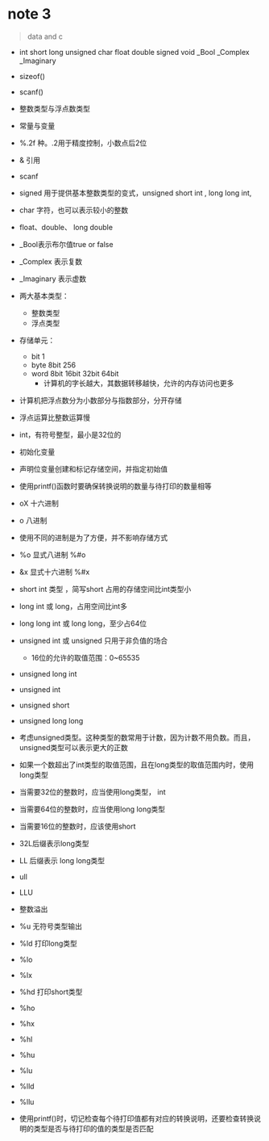 # note 3
> data and c

- int short long unsigned char float double signed void _Bool _Complex _Imaginary
- sizeof()
- scanf()
- 整数类型与浮点数类型
- 常量与变量

- %.2f 种。.2用于精度控制，小数点后2位
- & 引用
- scanf

- signed 用于提供基本整数类型的变式，unsigned short int , long long int,
- char 字符，也可以表示较小的整数
- float、double、 long double
- _Bool表示布尔值true or false
- _Complex 表示复数
- _Imaginary 表示虚数

- 两大基本类型：
  - 整数类型
  - 浮点类型

- 存储单元：
  - bit 1
  - byte 8bit 256
  - word 8bit 16bit 32bit 64bit
    - 计算机的字长越大，其数据转移越快，允许的内存访问也更多

- 计算机把浮点数分为小数部分与指数部分，分开存储
- 浮点运算比整数运算慢

- int，有符号整型，最小是32位的
- 初始化变量
- 声明位变量创建和标记存储空间，并指定初始值

- 使用printf()函数时要确保转换说明的数量与待打印的数量相等
- oX 十六进制
- o 八进制
- 使用不同的进制是为了方便，并不影响存储方式
- %o 显式八进制 %#o
- &x 显式十六进制 %#x
  
- short int 类型 ，简写short 占用的存储空间比int类型小
- long int 或 long，占用空间比int多
- long long int 或 long long，至少占64位
- unsigned int 或 unsigned 只用于非负值的场合
  - 16位的允许的取值范围：0~65535
- unsigned long int
- unsigned int
- unsigned short
- unsigned long long

- 考虑unsigned类型。这种类型的数常用于计数，因为计数不用负数。而且，unsigned类型可以表示更大的正数
- 如果一个数超出了int类型的取值范围，且在long类型的取值范围内时，使用long类型
- 当需要32位的整数时，应当使用long类型， int
- 当需要64位的整数时，应当使用long long类型
- 当需要16位的整数时，应该使用short

- 32L后缀表示long类型
- LL 后缀表示 long long类型
- ull
- LLU

- 整数溢出

- %u 无符号类型输出
- %ld 打印long类型
- %lo
- %lx
- %hd 打印short类型
- %ho
- %hx
- %hl
- %hu
- %lu
- %lld
- %llu

- 使用printf()时，切记检查每个待打印值都有对应的转换说明，还要检查转换说明的类型是否与待打印的值的类型是否匹配